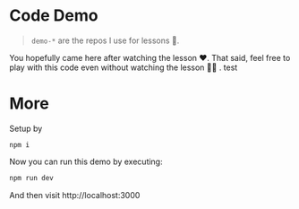 # Code Demo

> `demo-*` are the repos I use for lessons 🌹.

You hopefully came here after watching the lesson ❤️. That said, feel free to play with this code even without watching the lesson 👏🏻 .
test 

# More
Setup by

```
npm i
```

Now you can run this demo by executing:

```sh
npm run dev
```

And then visit http://localhost:3000
